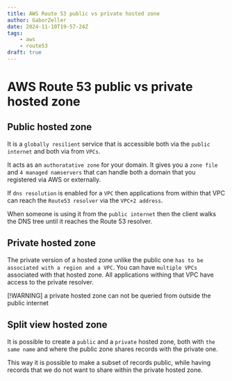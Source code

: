 ```yaml
---
title: AWS Route 53 public vs private hosted zone
author: GaborZeller
date: 2024-11-10T19-57-24Z
tags:
	- aws
	- route53
draft: true
---
```


# AWS Route 53 public vs private hosted zone

## Public hosted zone

It is a `globally resilient` service that is accessible both via the `public internet` and both via from `VPCs`.

It acts as an `authoratative zone` for your domain. It gives you a `zone file` and `4 managed namservers` that can handle both a domain that you registered via AWS or externally.

If `dns resolution` is enabled for a `VPC` then applications from within that VPC can reach the `Route53 resolver` via the `VPC+2 address`.

When someone is using it from the `public internet` then the client walks the DNS tree until it reaches the Route 53 resolver.

## Private hosted zone

The private version of a hosted zone unlike the public one `has to be associated with a region and a VPC`. You can have `multiple VPCs` associated with that hosted zone. All applications withing that VPC have access to the private resolver.

[!WARNING] a private hosted zone can not be queried from outside the public internet

## Split view hosted zone

It is possible to create a `public` and a `private` hosted zone, both with `the same name` and where the public zone shares records with the private one.

This way it is possible to make a subset of records public, while having records that we do not want to share within the private hosted zone.
